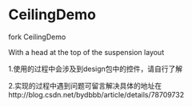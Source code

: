 # CeilingDemo

fork CeilingDemo

With a head at the top of the suspension layout

1.使用的过程中会涉及到design包中的控件，请自行了解

2.实现的过程中遇到问题可留言解决具体的地址在http://blog.csdn.net/bydbbb/article/details/78709732
